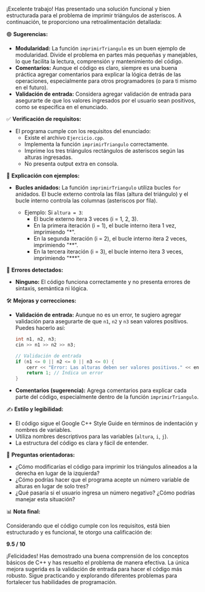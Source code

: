 ¡Excelente trabajo! Has presentado una solución funcional y bien estructurada para el problema de imprimir triángulos de asteriscos. A continuación, te proporciono una retroalimentación detallada:

🟢 **Sugerencias:**

*   **Modularidad:** La función `imprimirTriangulo` es un buen ejemplo de modularidad. Divide el problema en partes más pequeñas y manejables, lo que facilita la lectura, comprensión y mantenimiento del código.
*   **Comentarios:**  Aunque el código es claro, siempre es una buena práctica agregar comentarios para explicar la lógica detrás de las operaciones, especialmente para otros programadores (o para ti mismo en el futuro).
*   **Validación de entrada:** Considera agregar validación de entrada para asegurarte de que los valores ingresados por el usuario sean positivos, como se especifica en el enunciado.

✅ **Verificación de requisitos:**

*   El programa cumple con los requisitos del enunciado:
    *   Existe el archivo `Ejercicio.cpp`.
    *   Implementa la función `imprimirTriangulo` correctamente.
    *   Imprime los tres triángulos rectángulos de asteriscos según las alturas ingresadas.
    *   No presenta output extra en consola.

📖 **Explicación con ejemplos:**

*   **Bucles anidados:** La función `imprimirTriangulo` utiliza bucles `for` anidados. El bucle externo controla las filas (altura del triángulo) y el bucle interno controla las columnas (asteriscos por fila).

    *   Ejemplo: Si `altura = 3`:
        *   El bucle externo itera 3 veces (i = 1, 2, 3).
        *   En la primera iteración (i = 1), el bucle interno itera 1 vez, imprimiendo "\*".
        *   En la segunda iteración (i = 2), el bucle interno itera 2 veces, imprimiendo "\*\*".
        *   En la tercera iteración (i = 3), el bucle interno itera 3 veces, imprimiendo "\*\*\*".

🚨 **Errores detectados:**

*   **Ninguno:** El código funciona correctamente y no presenta errores de sintaxis, semántica ni lógica.

🛠️ **Mejoras y correcciones:**

*   **Validación de entrada:** Aunque no es un error, te sugiero agregar validación para asegurarte de que `n1`, `n2` y `n3` sean valores positivos.  Puedes hacerlo así:

    ```cpp
    int n1, n2, n3;
    cin >> n1 >> n2 >> n3;

    // Validación de entrada
    if (n1 <= 0 || n2 <= 0 || n3 <= 0) {
        cerr << "Error: Las alturas deben ser valores positivos." << endl;
        return 1; // Indica un error
    }
    ```

*   **Comentarios (sugerencia):** Agrega comentarios para explicar cada parte del código, especialmente dentro de la función `imprimirTriangulo`.

✍️ **Estilo y legibilidad:**

*   El código sigue el Google C++ Style Guide en términos de indentación y nombres de variables.
*   Utiliza nombres descriptivos para las variables (`altura`, `i`, `j`).
*   La estructura del código es clara y fácil de entender.

🤔 **Preguntas orientadoras:**

*   ¿Cómo modificarías el código para imprimir los triángulos alineados a la derecha en lugar de la izquierda?
*   ¿Cómo podrías hacer que el programa acepte un número variable de alturas en lugar de solo tres?
*   ¿Qué pasaría si el usuario ingresa un número negativo? ¿Cómo podrías manejar esta situación?

📊 **Nota final:**

Considerando que el código cumple con los requisitos, está bien estructurado y es funcional, te otorgo una calificación de:

**9.5 / 10**

¡Felicidades! Has demostrado una buena comprensión de los conceptos básicos de C++ y has resuelto el problema de manera efectiva. La única mejora sugerida es la validación de entrada para hacer el código más robusto. Sigue practicando y explorando diferentes problemas para fortalecer tus habilidades de programación.
